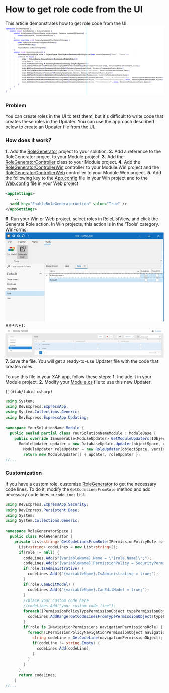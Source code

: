 # How to get role code from the UI

This article demonstrates how to get role code from the UI.
![](images/result.png)

### Problem
You can create roles in the UI to test them, but it's difficult to write code that creates these roles in the Updater. 
You can use the approach described below to create an Updater file from the UI.


### How does it work?
 **1.** Add the [RoleGenerator](RoleGenerator/RoleGenerator.cs) project to your solution.
 **2.** Add a reference to the RoleGenerator project to your Module project.
 **3.** Add the [RoleGeneratorController](XafSolution.Module/Controllers/RoleGeneratorController.cs) class to your Module project.
 **4.** Add the [RoleGeneratorControllerWin](XafSolution.Module.Win/Controllers/RoleGeneratorControllerWin.cs) controller to your Module.Win project and the [RoleGeneratorControllerWeb](XafSolution.Module.Web/Controllers/RoleGeneratorControllerWeb.cs) controller to your Module.Web project.
 **5.** Add the following key to the [App.config](XafSolution.Module.Win/app.config) file in your Win project and to the [Web.config](XafSolution.Module.Web/Web.config) file in your Web project
``` xml
<appSettings>
    ...
  <add key="EnableRoleGeneratorAction" value="True" />
</appSettings>
```
 **6.** Run your Win or Web project, select roles in RoleListView, and click the Generate Role action. In Win projects, this action is in the 'Tools' category.
 WinForms:
    ![](images/win.jpg)
ASP.NET:
    ![](images/web.jpg)
 **7.** Save the file. You will get a ready-to-use Updater file with the code that creates roles.
 
 
 To use this file in your XAF app, follow these steps:
 **1.** Include it in your Module project.
 **2.** Modify your [Module.cs](\XafSolution.Module\Module.cs) file to use this new Updater:

  	[](#tab/tabid-csharp)

``` csharp
using System;
using DevExpress.ExpressApp;
using System.Collections.Generic;
using DevExpress.ExpressApp.Updating;

namespace YourSolutionName.Module {
  public sealed partial class YourSolutionNameModule : ModuleBase {
    public override IEnumerable<ModuleUpdater> GetModuleUpdaters(IObjectSpace objectSpace, Version versionFromDB) {
      ModuleUpdater updater = new DatabaseUpdate.Updater(objectSpace, versionFromDB);
        ModuleUpdater roleUpdater = new RoleUpdater(objectSpace, versionFromDB);
    	return new ModuleUpdater[] { updater, roleUpdater };
//...
```

### Customization
If you have a custom role, customize [RoleGenerator](RoleGenerator/RoleGenerator.cs) to get the necessary code lines.
To do it, modify the `GetCodeLinesFromRole` method and add necessary code lines in `codeLines` List.

``` csharp
using DevExpress.ExpressApp.Security;
using DevExpress.Persistent.Base;
using System;
using System.Collections.Generic;

namespace RoleGeneratorSpace {
  public class RoleGenerator {
    private List<string> GetCodeLinesFromRole(IPermissionPolicyRole role) {
      List<string> codeLines = new List<string>();
      if(role != null) {
        codeLines.Add($"{variableName}.Name = \"{role.Name}\";");
        codeLines.Add($"{variableName}.PermissionPolicy = SecurityPermissionPolicy.{role.PermissionPolicy.ToString()};");
        if(role.IsAdministrative) {
          codeLines.Add($"{variableName}.IsAdministrative = true;");
        }
        if(role.CanEditModel) {
          codeLines.Add($"{variableName}.CanEditModel = true;");
        }
        //place your custom code here
        //codeLines.Add("your custom code line");
        foreach(IPermissionPolicyTypePermissionObject typePermissionObject in role.TypePermissions) {
          codeLines.AddRange(GetCodeLinesFromTypePermissionObject(typePermissionObject));
        }
        if(role is INavigationPermissions navigationPermissionsRole) {
          foreach(IPermissionPolicyNavigationPermissionObject navigationPermissionObject in navigationPermissionsRole.NavigationPermissions) {
            string codeLine = GetCodeLine(navigationPermissionObject);
            if(codeLine != string.Empty) {
              codeLines.Add(codeLine);
            }
          }
        }
      }
      return codeLines;
    }
//...
```
